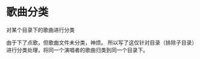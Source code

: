 歌曲分类
==============

对某个目录下的歌曲进行分类

由于下了点歌，但歌曲文件未分类，神烦。
所以写了这仅针对目录（排除子目录）进行分类处理，将同一个演唱者的歌曲归类到同一个目录下。
